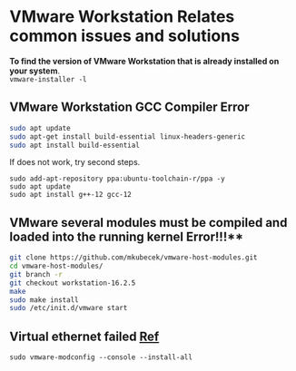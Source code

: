 # VMware Workstation Relates common issues and solutions

**To find the version of VMware Workstation that is already installed on your system**.\
`vmware-installer -l`

## VMware Workstation GCC Compiler Error
```bash
sudo apt update
sudo apt-get install build-essential linux-headers-generic
sudo apt install build-essential
```
If does not work, try second steps.

```
sudo add-apt-repository ppa:ubuntu-toolchain-r/ppa -y
sudo apt update
sudo apt install g++-12 gcc-12
```

## VMware several modules must be compiled and loaded into the running kernel Error!!!**

```bash
git clone https://github.com/mkubecek/vmware-host-modules.git 
cd vmware-host-modules/ 
git branch -r 
git checkout workstation-16.2.5 
make 
sudo make install 
sudo /etc/init.d/vmware start
```

## Virtual ethernet failed [Ref](https://communities.vmware.com/t5/VMware-Workstation-Pro/Virtual-ethernet-failed/td-p/2906720)

`sudo vmware-modconfig --console --install-all`
